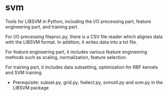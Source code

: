 svm
===

Tools for LIBSVM in Python, including the I/O processing part, feature engineering part, and training part.

For I/O precessing fileproc.py, there is a CSV file reader which alignes data with the LIBSVM format. In addition, it writes data into a txt file.

For feature engineering part, it includes various feature engineering methods such as scaling, normalization, feature selection.

For training part, it includes data subsetting, optimization for RBF kernels and SVM training.

* Prerequisite: subset.py, grid.py, fselect.py, svmutil.py and svm.py in the LIBSVM package
